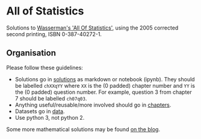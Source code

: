 # All of Statistics

Solutions to [Wasserman's 'All Of Statistics'](https://link.springer.com/book/10.1007/978-0-387-21736-9), using the 2005 corrected second printing, ISBN 0-387-40272-1.

## Organisation

Please follow these guidelines:

* Solutions go in [solutions](/solutions) as markdown or notebook (ipynb). They should be labelled `chXXqYY` where `XX` is the (0 padded) chapter number and `YY` is the (0 padded) question number.  For example, question 3 from chapter 7 should be labelled `ch07q03`.
* Anything useful/reusable/more involved should go in [chapters](/chapters).
* Datasets go in [data](/data).
* Use python 3, not python 2.

Some more mathematical solutions may be found [on the blog](https://stappit.github.io/categories/allofstatistics.html).
